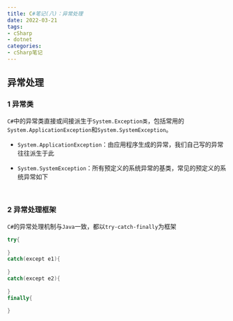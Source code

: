 ```yaml
---
title: C#笔记(八)：异常处理
date: 2022-03-21
tags:
- cSharp
- dotnet
categories:
- cSharp笔记
---
```


## 异常处理

### 1 异常类

`C#`中的异常类直接或间接派生于`System.Exception类`，包括常用的`System.ApplicationException`和`System.SystemException`。

- `System.ApplicationException`：由应用程序生成的异常，我们自己写的异常往往派生于此

- `System.SystemException`：所有预定义的系统异常的基类，常见的预定义的系统异常如下

<br>

### 2 异常处理框架

`C#`的异常处理机制与`Java`一致，都以`try-catch-finally`为框架

```c#
try{
    
}
catch(except e1){
    
}
catch(except e2){
    
}
finally{
    
}
```